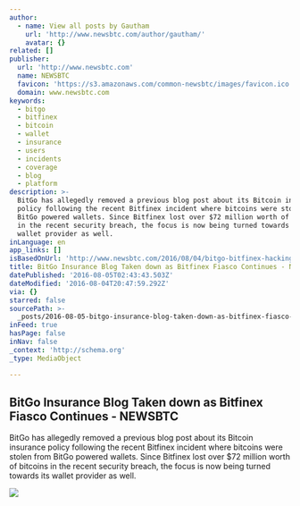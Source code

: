 ```yaml
---
author:
  - name: View all posts by Gautham
    url: 'http://www.newsbtc.com/author/gautham/'
    avatar: {}
related: []
publisher:
  url: 'http://www.newsbtc.com'
  name: NEWSBTC
  favicon: 'https://s3.amazonaws.com/common-newsbtc/images/favicon.ico'
  domain: www.newsbtc.com
keywords:
  - bitgo
  - bitfinex
  - bitcoin
  - wallet
  - insurance
  - users
  - incidents
  - coverage
  - blog
  - platform
description: >-
  BitGo has allegedly removed a previous blog post about its Bitcoin insurance
  policy following the recent Bitfinex incident where bitcoins were stolen from
  BitGo powered wallets. Since Bitfinex lost over $72 million worth of bitcoins
  in the recent security breach, the focus is now being turned towards its
  wallet provider as well.
inLanguage: en
app_links: []
isBasedOnUrl: 'http://www.newsbtc.com/2016/08/04/bitgo-bitfinex-hacking-fiasco/'
title: BitGo Insurance Blog Taken down as Bitfinex Fiasco Continues - NEWSBTC
datePublished: '2016-08-05T02:43:43.503Z'
dateModified: '2016-08-04T20:47:59.292Z'
via: {}
starred: false
sourcePath: >-
  _posts/2016-08-05-bitgo-insurance-blog-taken-down-as-bitfinex-fiasco-continues.md
inFeed: true
hasPage: false
inNav: false
_context: 'http://schema.org'
_type: MediaObject

---
```

<article style=""><h1>BitGo Insurance Blog Taken down as Bitfinex Fiasco Continues - NEWSBTC</h1><p>BitGo has allegedly removed a previous blog post about its Bitcoin insurance policy following the recent Bitfinex incident where bitcoins were stolen from BitGo powered wallets. Since Bitfinex lost over $72 million worth of bitcoins in the recent security breach, the focus is now being turned towards its wallet provider as well.</p><img src="https://s3.amazonaws.com/main-newsbtc-images/2015/06/BITGO-BITFINEX.png" /></article>